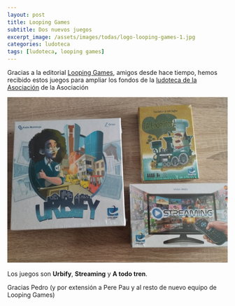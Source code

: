 ```yaml
---
layout: post
title: Looping Games
subtitle: Dos nuevos juegos
excerpt_image: /assets/images/todas/logo-looping-games-1.jpg
categories: ludoteca
tags: [ludoteca, looping games]
---
```

Gracias a la editorial [Looping Games](https://www.loopinggames.com/), amigos desde hace tiempo, hemos recibido estos juegos para ampliar los fondos de la  [ludoteca de la Asociación](https://boardgamegeek.com/collection/user/AsociacionCSIBadajoz?rankobjecttype=subtype&rankobjectid=1&columns=title%7Cthumbnail%7Cversion%7Ccomment&geekranks=Board%20Game%20Rank&own=1&objecttype=thing&ff=1&subtype=boardgame) de la Asociación

![Looping Games](/assets/images/todas/ludoteca_looping_games.jpg)

Los juegos son <b>Urbify</b>, <b>Streaming</b> y <b>A todo tren</b>.

Gracias Pedro (y por extensión a Pere Pau y al resto de nuevo equipo de Looping Games)